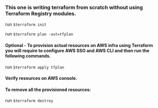 ### This one is writing terraform from scratch without using Terraform Registry modules.

run `$terraform init`

run `$terraform plan -out=tfplan`

#### Optional - To provision actual resources on AWS infra using Terraform you will require to configure AWS SSO and AWS CLI and then run the following commands.

run `$terraform apply tfplan`

#### Verify resources on AWS console.


#### To remove all the provisioned resources:

run `$terraform destroy`
